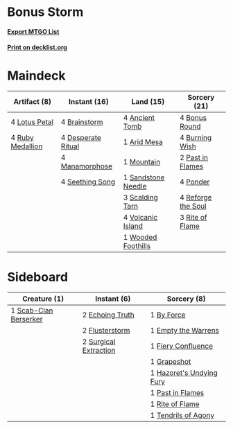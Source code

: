 # Bonus Storm

#### [Export MTGO List](../collection/Bonus%20Storm/Bonus%20Storm.txt)
#### [Print on decklist.org](http://decklist.org/?deckmain=4%09Ancient%20Tomb%0A1%09Arid%20Mesa%0A4%09Bonus%20Round%0A4%09Brainstorm%0A4%09Burning%20Wish%0A4%09Desperate%20Ritual%0A4%09Lotus%20Petal%0A4%09Manamorphose%0A1%09Mountain%0A2%09Past%20in%20Flames%0A4%09Ponder%0A4%09Reforge%20the%20Soul%0A3%09Rite%20of%20Flame%0A4%09Ruby%20Medallion%0A1%09Sandstone%20Needle%0A3%09Scalding%20Tarn%0A4%09Seething%20Song%0A4%09Volcanic%20Island%0A1%09Wooded%20Foothills&deckside=1%09By%20Force%0A2%09Echoing%20Truth%0A1%09Empty%20the%20Warrens%0A1%09Fiery%20Confluence%0A2%09Flusterstorm%0A1%09Grapeshot%0A1%09Hazoret's%20Undying%20Fury%0A1%09Past%20in%20Flames%0A1%09Rite%20of%20Flame%0A1%09Scab-Clan%20Berserker%0A2%09Surgical%20Extraction%0A1%09Tendrils%20of%20Agony)
# Maindeck

|                                       Artifact (8)                                        |                                        Instant (16)                                         |                                          Land (15)                                          |                                        Sorcery (21)                                         |
|-------------------------------------------------------------------------------------------|---------------------------------------------------------------------------------------------|---------------------------------------------------------------------------------------------|---------------------------------------------------------------------------------------------|
|4 [Lotus Petal](http://gatherer.wizards.com/Pages/Card/Details.aspx?multiverseid=420602)   |4 [Brainstorm](http://gatherer.wizards.com/Pages/Card/Details.aspx?multiverseid=382871)      |4 [Ancient Tomb](http://gatherer.wizards.com/Pages/Card/Details.aspx?multiverseid=382842)    |4 [Bonus Round](http://gatherer.wizards.com/Pages/Card/Details.aspx?multiverseid=446024)     |
|4 [Ruby Medallion](http://gatherer.wizards.com/Pages/Card/Details.aspx?multiverseid=446948)|4 [Desperate Ritual](http://gatherer.wizards.com/Pages/Card/Details.aspx?multiverseid=370546)|1 [Arid Mesa](http://gatherer.wizards.com/Pages/Card/Details.aspx?multiverseid=426054)       |4 [Burning Wish](http://gatherer.wizards.com/Pages/Card/Details.aspx?multiverseid=382876)    |
|                                                                                           |4 [Manamorphose](http://gatherer.wizards.com/Pages/Card/Details.aspx?multiverseid=370568)    |1 [Mountain](http://gatherer.wizards.com/Pages/Card/Details.aspx?multiverseid=439604)        |2 [Past in Flames](http://gatherer.wizards.com/Pages/Card/Details.aspx?multiverseid=425930)  |
|                                                                                           |4 [Seething Song](http://gatherer.wizards.com/Pages/Card/Details.aspx?multiverseid=243487)   |1 [Sandstone Needle](http://gatherer.wizards.com/Pages/Card/Details.aspx?multiverseid=19645) |4 [Ponder](http://gatherer.wizards.com/Pages/Card/Details.aspx?multiverseid=451051)          |
|                                                                                           |                                                                                             |3 [Scalding Tarn](http://gatherer.wizards.com/Pages/Card/Details.aspx?multiverseid=426069)   |4 [Reforge the Soul](http://gatherer.wizards.com/Pages/Card/Details.aspx?multiverseid=420749)|
|                                                                                           |                                                                                             |4 [Volcanic Island](http://gatherer.wizards.com/Pages/Card/Details.aspx?multiverseid=383147) |3 [Rite of Flame](http://gatherer.wizards.com/Pages/Card/Details.aspx?multiverseid=121217)   |
|                                                                                           |                                                                                             |1 [Wooded Foothills](http://gatherer.wizards.com/Pages/Card/Details.aspx?multiverseid=405116)|                                                                                             |


# Sideboard

|                                          Creature (1)                                          |                                          Instant (6)                                           |                                            Sorcery (8)                                            |
|------------------------------------------------------------------------------------------------|------------------------------------------------------------------------------------------------|---------------------------------------------------------------------------------------------------|
|1 [Scab-Clan Berserker](http://gatherer.wizards.com/Pages/Card/Details.aspx?multiverseid=398461)|2 [Echoing Truth](http://gatherer.wizards.com/Pages/Card/Details.aspx?multiverseid=370394)      |1 [By Force](http://gatherer.wizards.com/Pages/Card/Details.aspx?multiverseid=426825)              |
|                                                                                                |2 [Flusterstorm](http://gatherer.wizards.com/Pages/Card/Details.aspx?multiverseid=382942)       |1 [Empty the Warrens](http://gatherer.wizards.com/Pages/Card/Details.aspx?multiverseid=370480)     |
|                                                                                                |2 [Surgical Extraction](http://gatherer.wizards.com/Pages/Card/Details.aspx?multiverseid=397706)|1 [Fiery Confluence](http://gatherer.wizards.com/Pages/Card/Details.aspx?multiverseid=446834)      |
|                                                                                                |                                                                                                |1 [Grapeshot](http://gatherer.wizards.com/Pages/Card/Details.aspx?multiverseid=370472)             |
|                                                                                                |                                                                                                |1 [Hazoret's Undying Fury](http://gatherer.wizards.com/Pages/Card/Details.aspx?multiverseid=430785)|
|                                                                                                |                                                                                                |1 [Past in Flames](http://gatherer.wizards.com/Pages/Card/Details.aspx?multiverseid=425930)        |
|                                                                                                |                                                                                                |1 [Rite of Flame](http://gatherer.wizards.com/Pages/Card/Details.aspx?multiverseid=121217)         |
|                                                                                                |                                                                                                |1 [Tendrils of Agony](http://gatherer.wizards.com/Pages/Card/Details.aspx?multiverseid=383125)     |

